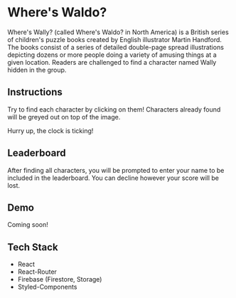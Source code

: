 # Where's Waldo?

Where's Wally? (called Where's Waldo? in North America) is a British series of children's puzzle books created by English illustrator Martin Handford. The books consist of a series of detailed double-page spread illustrations depicting dozens or more people doing a variety of amusing things at a given location. Readers are challenged to find a character named Wally hidden in the group.

## Instructions
Try to find each character by clicking on them! Characters already found will be greyed out on top of the image. 

Hurry up, the clock is ticking!

## Leaderboard
After finding all characters, you will be prompted to enter your name to be included in the leaderboard. You can decline however your score will be lost.

## Demo
Coming soon!
<!-- Play the game [here](). -->

## Tech Stack
- React
- React-Router
- Firebase (Firestore, Storage)
- Styled-Components